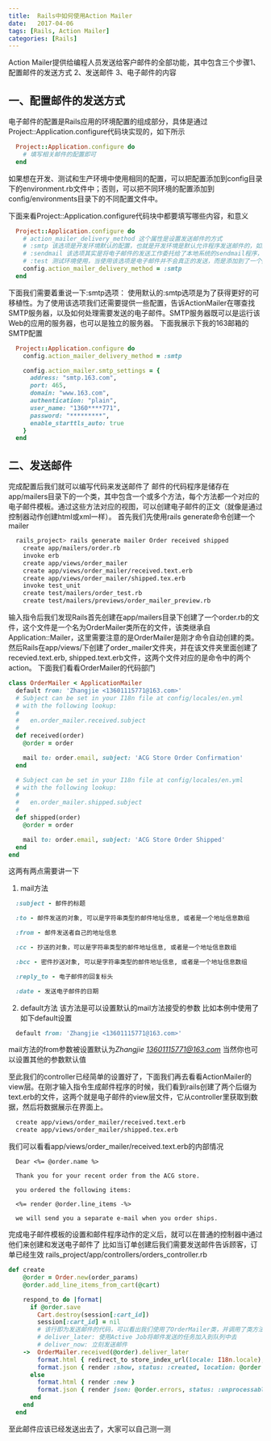 ```yaml
---
title:  Rails中如何使用Action Mailer
date:   2017-04-06
tags: [Rails, Action Mailer]
categories: [Rails]
---
```


Action Mailer提供给编程人员发送给客户邮件的全部功能，其中包含三个步骤1、配置邮件的发送方式 2、发送邮件 3、电子邮件的内容

## 一、配置邮件的发送方式
电子邮件的配置是Rails应用的环境配置的组成部分，具体是通过Project::Application.configure代码块实现的，如下所示
```ruby
  Project::Application.configure do
    # 填写相关邮件的配置即可
  end
```
如果想在开发、测试和生产环境中使用相同的配置，可以把配置添加到config目录下的environment.rb文件中；否则，可以把不同环境的配置添加到config/environments目录下的不同配置文件中。

下面来看Project::Application.configure代码块中都要填写哪些内容，和意义
```ruby
  Project::Application.configure do
    # action_mailer_delivery_method 这个属性是设置发送邮件的方式
    # :smtp 该选项是开发环境默认的配置，也就是开发环境是默认允许程序发送邮件的，如果想禁止开发环境发送邮件可以在config/enviroments目录下的development.rb文件添加 配置选项为 :test的Project::Application.configure代码块
    # :sendmail 该选项其实是将电子邮件的发送工作委托给了本地系统的sendmail程序，并假定该程序在/usr/bin目录下。由于不同的操作系统sendmail的位置不尽相同，所以该选项的可移植性并不高，所以不建议使用。
    # :test 测试环境使用，当使用该选项是电子邮件并不会真正的发送，而是添加到了一个数组中去，可以通过ActionMailer::Base.deliveries属性访问；该选项也是测试环境邮件的默认选项。
    config.action_mailer_delivery_method = :smtp
  end
```
下面我们需要着重说一下:smtp选项：
使用默认的:smtp选项是为了获得更好的可移植性。为了使用该选项我们还需要提供一些配置，告诉ActionMailer在哪查找SMTP服务器，以及如何处理需要发送的电子邮件。SMTP服务器既可以是运行该Web的应用的服务器，也可以是独立的服务器。
下面我展示下我的163邮箱的SMTP配置
```ruby
  Project::Application.configure do
    config.action_mailer_delivery_method = :smtp

    config.action_mailer.smtp_settings = {
      address: "smtp.163.com",
      port: 465,
      domain: "www.163.com",
      authentication: "plain",
      user_name: "1360****771",
      password: "*********",
      enable_starttls_auto: true
    }
  end
```
## 二、发送邮件
完成配置后我们就可以编写代码来发送邮件了
邮件的代码程序是储存在app/mailers目录下的一个类，其中包含一个或多个方法，每个方法都一个对应的电子邮件模板。通过这些方法对应的视图，可以创建电子邮件的正文（就像是通过控制器动作创建html或xml一样）。
首先我们先使用rails generate命令创建一个mailer
```bash
  rails_project> rails generate mailer Order received shipped
    create app/mailers/order.rb
    invoke erb
    create app/views/order_mailer
    create app/views/order_mailer/received.text.erb
    create app/views/order_mailer/shipped.tex.erb
    invoke test_unit
    create test/mailers/order_test.rb
    create test/mailers/previews/order_mailer_preview.rb
```
输入指令后我们发现Rails首先创建在app/mailers目录下创建了一个order.rb的文件，这个文件是一个名为OrderMailer类所在的文件，该类继承自Application::Mailer，这里需要注意的是OrderMailer是刚才命令自动创建的类。
然后Rails在app/views/下创建了order_mailer文件夹，并在该文件夹里面创建了recevied.text.erb, shipped.text.erb文件，这两个文件对应的是命令中的两个action。
下面我们看看OrderMailer的代码部门
```ruby
class OrderMailer < ApplicationMailer
  default from: 'Zhangjie <13601115771@163.com>'
  # Subject can be set in your I18n file at config/locales/en.yml
  # with the following lookup:
  #
  #   en.order_mailer.received.subject
  #
  def received(order)
    @order = order

    mail to: order.email, subject: 'ACG Store Order Confirmation'
  end

  # Subject can be set in your I18n file at config/locales/en.yml
  # with the following lookup:
  #
  #   en.order_mailer.shipped.subject
  #
  def shipped(order)
    @order = order

    mail to: order.email, subject: 'ACG Store Order Shipped'
  end
end
```
这两有两点需要讲一下
1. mail方法
```ruby
  :subject - 邮件的标题

  :to - 邮件发送的对象, 可以是字符串类型的邮件地址信息, 或者是一个地址信息数组

  :from - 邮件发送者自己的地址信息

  :cc - 抄送的对象，可以是字符串类型的邮件地址信息, 或者是一个地址信息数组

  :bcc - 密件抄送对象, 可以是字符串类型的邮件地址信息, 或者是一个地址信息数组

  :reply_to - 电子邮件的回复标头

  :date - 发送电子邮件的日期
```
2. default方法
  该方法是可以设置默认的mail方法接受的参数
  比如本例中使用了如下default设置
  ```ruby
    default from: 'Zhangjie <13601115771@163.com>'
  ```
  mail方法的from参数被设置默认为*Zhangjie <13601115771@163.com>*
  当然你也可以设置其他的参数默认值

至此我们的controller已经简单的设置好了，下面我们再去看看ActionMailer的view层。在刚才输入指令生成邮件程序的时候，我们看到rails创建了两个后缀为text.erb的文件，这两个就是电子邮件的view层文件，它从controller里获取到数据，然后将数据展示在界面上。
```bash
  create app/views/order_mailer/received.text.erb
  create app/views/order_mailer/shipped.tex.erb
```
我们可以看看app/views/order_mailer/received.text.erb的内部情况
```erb
  Dear <%= @order.name %>

  Thank you for your recent order from the ACG store.

  you ordered the following items:

  <%= render @order.line_items -%>

  we will send you a separate e-mail when you order ships.
```

完成电子邮件模板的设置和邮件程序动作的定义后，就可以在普通的控制器中通过他们来创建和发送电子邮件了
比如当订单创建后我们需要发送邮件告诉顾客，订单已经生效
rails_project/app/controllers/orders_controller.rb
```ruby
def create
    @order = Order.new(order_params)
    @order.add_line_items_from_cart(@cart)

    respond_to do |format|
      if @order.save
        Cart.destroy(session[:cart_id])
        session[:cart_id] = nil
        # 该行即为发送邮件的代码，可以看出我们使用了OrderMailer类，并调用了类方法received，并传入了参数@order，并再在这之上调用了deliver_later方法
        # deliver_later: 使用Active Job将邮件发送的任务加入到队列中去
        # deliver_now: 立刻发送邮件
    ->  OrderMailer.received(@order).deliver_later
        format.html { redirect_to store_index_url(locale: I18n.locale),notice: I18n.t('.thanks') }
        format.json { render :show, status: :created, location: @order }
      else
        format.html { render :new }
        format.json { render json: @order.errors, status: :unprocessable_entity }
      end
    end
  end
```
至此邮件应该已经发送出去了，大家可以自己测一测
